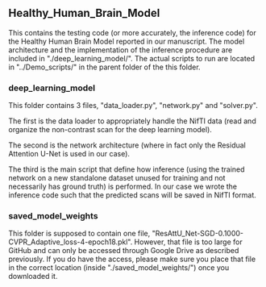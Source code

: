 ## Healthy_Human_Brain_Model
This contains the testing code (or more accurately, the inference code) for the Healthy Human Brain Model reported in our manuscript. The model architecture and the implementation of the inference procedure are included in "./deep_learning_model/". The actual scripts to run are located in "../Demo_scripts/" in the parent folder of the this folder.

### deep_learning_model
This folder contains 3 files, "data_loader.py", "network.py" and "solver.py".

The first is the data loader to appropriately handle the NifTI data (read and organize the non-contrast scan for the deep learning model).

The second is the network architecture (where in fact only the Residual Attention U-Net is used in our case).

The third is the main script that define how inference (using the trained network on a new standalone dataset unused for training and not necessarily has ground truth) is performed. In our case we wrote the inference code such that the predicted scans will be saved in NifTI format. 

### saved_model_weights
This folder is supposed to contain one file, "ResAttU_Net-SGD-0.1000-CVPR_Adaptive_loss-4-epoch18.pkl". However, that file is too large for GitHub and can only be accessed through Google Drive as described previously. If you do have the access, please make sure you place that file in the correct location (inside "./saved_model_weights/") once you downloaded it.
